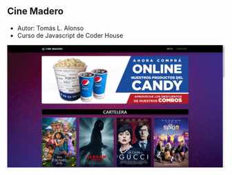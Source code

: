 ## Cine Madero

- Autor: Tomás L. Alonso
- Curso de Javascript de Coder House

![](https://raw.githubusercontent.com/tlalonso98/CineMadero/master/images/screenshot.png)
